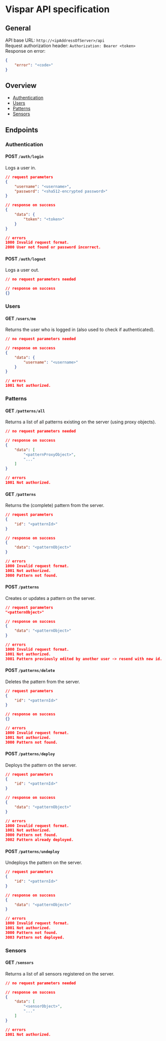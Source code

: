 # Vispar API specification

## General
API base URL: `http://<ipAddressOfServer>/api`  
Request authorization header: `Authorization: Bearer <token>`  
Response on error:
```json
{
    "error": "<code>"
}
```

## Overview
* [Authentication](#authentication)
* [Users](#users)
* [Patterns](#patterns)
* [Sensors](#sensors)

## Endpoints

### Authentication

#### POST `/auth/login`
Logs a user in.
```json
// request parameters
{
    "username": "<username>",
    "password": "<sha512-encrypted password>"
}

// response on success
{
    "data": {
        "token": "<token>"
    }
}

// errors
1000 Invalid request format.
2000 User not found or password incorrect.
```

#### POST `/auth/logout`
Logs a user out.
```json
// no request parameters needed

// response on success
{}
```

### Users

#### GET `/users/me`
Returns the user who is logged in (also used to check if authenticated).
```json
// no request parameters needed

// response on success
{
    "data": {
        "username": "<username>"
    }
}

// errors
1001 Not authorized.
```

### Patterns

#### GET `/patterns/all`
Returns a list of all patterns existing on the server (using proxy objects).
```json
// no request parameters needed

// response on success
{
    "data": [
        "<patternProxyObject>",
        "..."
    ]
}

// errors
1001 Not authorized.
```

#### GET `/patterns`
Returns the (complete) pattern from the server.
```json
// request parameters
{
    "id": "<patternId>"
}

// response on success
{
    "data": "<patternObject>"
}

// errors
1000 Invalid request format.
1001 Not authorized.
3000 Pattern not found.
```

#### POST `/patterns`
Creates or updates a pattern on the server.
```json
// request parameters
"<patternObject>"

// response on success
{
    "data": "<patternObject>"
}

// errors
1000 Invalid request format.
1001 Not authorized.
3001 Pattern previously edited by another user -> resend with new id.
```

#### POST `/patterns/delete`
Deletes the pattern from the server.
```json
// request parameters
{
    "id": "<patternId>"
}

// response on success
{}

// errors
1000 Invalid request format.
1001 Not authorized.
3000 Pattern not found.
```

#### POST `/patterns/deploy`
Deploys the pattern on the server.
```json
// request parameters
{
    "id": "<patternId>"
}

// response on success
{
    "data": "<patternObject>"
}

// errors
1000 Invalid request format.
1001 Not authorized.
3000 Pattern not found.
3002 Pattern already deployed.
```

#### POST `/patterns/undeploy`
Undeploys the pattern on the server.
```json
// request parameters
{
    "id": "<patternId>"
}

// response on success
{
    "data": "<patternObject>"
}

// errors
1000 Invalid request format.
1001 Not authorized.
3000 Pattern not found.
3003 Pattern not deployed.
```

### Sensors

#### GET `/sensors`
Returns a list of all sensors registered on the server.
```json
// no request parameters needed

// response on success
{
    "data": [
        "<sensorObject>",
        "..."
    ]
}

// errors
1001 Not authorized.
```
